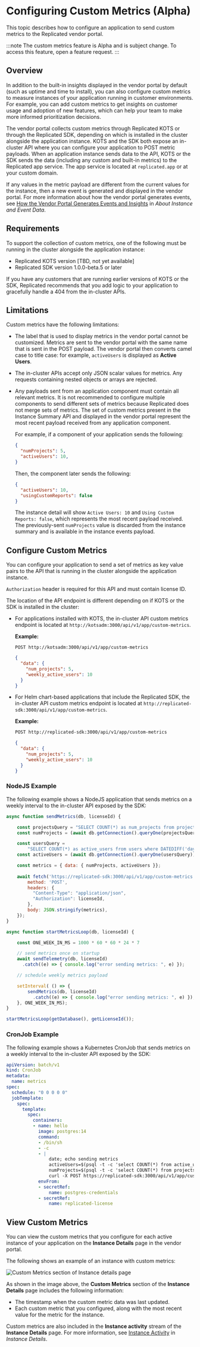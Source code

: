 # Configuring Custom Metrics (Alpha)

This topic describes how to configure an application to send custom metrics to the Replicated vendor portal.

:::note
The custom metrics feature is Alpha and is subject change. To access this feature, open a feature request.
:::

## Overview

In addition to the built-in insights displayed in the vendor portal by default (such as uptime and time to install), you can also configure custom metrics to measure instances of your application running in customer environments. For example, you can add custom metrics to get insights on customer usage and adoption of new features, which can help your team to make more informed prioritization decisions.

The vendor portal collects custom metrics through Replicated KOTS or through the Replicated SDK, depending on which is installed in the cluster alongside the application instance. KOTS and the SDK both expose an in-cluster API where you can configure your application to POST metric payloads. When an application instance sends data to the API, KOTS or the SDK sends the data (including any custom and built-in metrics) to the Replicated app service. The app service is located at `replicated.app` or at your custom domain.

If any values in the metric payload are different from the current values for the instance, then a new event is generated and displayed in the vendor portal. For more information about how the vendor portal generates events, see [How the Vendor Portal Generates Events and Insights](/vendor/instance-insights-event-data#how-the-vendor-portal-generates-events-and-insights) in _About Instance and Event Data_.

## Requirements

To support the collection of custom metrics, one of the following must be running in the cluster alongside the application instance:
* Replicated KOTS version [TBD, not yet available]
* Replicated SDK version 1.0.0-beta.5 or later

If you have any customers that are running earlier versions of KOTS or the SDK, Replicated recommends that you add logic to your application to gracefully handle a 404 from the in-cluster APIs.

## Limitations

Custom metrics have the following limitations:

* The label that is used to display metrics in the vendor portal cannot be customized. Metrics are sent to the vendor portal with the same name that is sent in the POST payload. The vendor portal then converts camel case to title case: for example, `activeUsers` is displayed as **Active Users**.

* The in-cluster APIs accept only JSON scalar values for metrics. Any requests containing nested objects or arrays are rejected.

* Any payloads sent from an application component must contain all relevant metrics. It is not recommended to configure multiple components to send different sets of metrics because Replicated does not merge sets of metrics. The set of custom metrics present in the Instance Summary API and displayed in the vendor portal represent the most recent payload received from any application component.

  For example, if a component of your application sends the following:

  ```json
  {
    "numProjects": 5,
    "activeUsers": 10,
  }
  ```

  Then, the component later sends the following:

  ```json
  {
    "activeUsers": 10,
    "usingCustomReports": false
  }
  ```

  The instance detail will show `Active Users: 10` and `Using Custom Reports: false`, which represents the most recent payload received. The previously-sent `numProjects` value is discarded from the instance summary and is available in the instance events payload.

## Configure Custom Metrics

You can configure your application to send a set of metrics as key value pairs to the API that is running in the cluster alongside the application instance.

`Authorization` header is required for this API and must contain license ID.

The location of the API endpoint is different depending on if KOTS or the SDK is installed in the cluster:
* For applications installed with KOTS, the in-cluster API custom metrics endpoint is located at `http://kotsadm:3000/api/v1/app/custom-metrics`. 

  **Example:**

  ```
  POST http://kotsadm:3000/api/v1/app/custom-metrics
  ```

  ```json
  {
    "data": {
      "num_projects": 5,
      "weekly_active_users": 10
    }
  }
  ```

* For Helm chart-based applications that include the Replicated SDK, the in-cluster API custom metrics endpoint is located at `http://replicated-sdk:3000/api/v1/app/custom-metrics`.

  **Example:**

  ```bash
  POST http://replicated-sdk:3000/api/v1/app/custom-metrics
  ```

  ```json
  {
    "data": {
      "num_projects": 5,
      "weekly_active_users": 10
    }
  }
  ```

### NodeJS Example

The following example shows a NodeJS application that sends metrics on a weekly interval to the in-cluster API exposed by the SDK:

```javascript
async function sendMetrics(db, licenseId) {

    const projectsQuery = "SELECT COUNT(*) as num_projects from projects";
    const numProjects = (await db.getConnection().queryOne(projectsQuery)).num_projects;

    const usersQuery = 
        "SELECT COUNT(*) as active_users from users where DATEDIFF('day', last_active, CURRENT_TIMESTAMP) < 7";
    const activeUsers = (await db.getConnection().queryOne(usersQuery)).active_users;

    const metrics = { data: { numProjects, activeUsers }};
    
    await fetch('https://replicated-sdk:3000/api/v1/app/custom-metrics', {
        method: 'POST',
        headers: {
          "Content-Type": "application/json",
          "Authorization": licenseId,
        },
        body: JSON.stringify(metrics),
    });
}

async function startMetricsLoop(db, licenseId) {

    const ONE_WEEK_IN_MS = 1000 * 60 * 60 * 24 * 7

    // send metrics once on startup
    await sendTelemetry(db, licenseId)
      .catch((e) => { console.log("error sending metrics: ", e) });        

    // schedule weekly metrics payload

    setInterval( () => {
        sendMetrics(db, licenseId)
          .catch((e) => { console.log("error sending metrics: ", e) });        
    }, ONE_WEEK_IN_MS);
}

startMetricsLoop(getDatabase(), getLicenseId());
```

### CronJob Example

The following example shows a Kubernetes CronJob that sends metrics on a weekly interval to the in-cluster API exposed by the SDK:

```yaml
apiVersion: batch/v1
kind: CronJob
metadata:
  name: metrics
spec:
  schedule: "0 0 0 0 0"
  jobTemplate:
    spec:
      template:
        spec:
          containers:
          - name: hello
            image: postgres:14
            command:
            - /bin/sh
            - -c
            - |
                date; echo sending metrics
                activeUsers=$(psql -t -c 'select COUNT(*) from active_users')
                numProjects=$(psql -t -c 'select COUNT(*) from projects')                
                curl -X POST https://replicated-sdk:3000/api/v1/app/custom-metrics -H 'Authorization: ${licenseId}' --data-binary "{\"activeUsers\":${activeUsers}, \"numProjects\":${numProjects}}"
            envFrom:
            - secretRef:
                name: postgres-credentials
            - secretRef:
                name: replicated-license
```

## View Custom Metrics

You can view the custom metrics that you configure for each active instance of your application on the **Instance Details** page in the vendor portal.

The following shows an example of an instance with custom metrics:

![Custom Metrics section of Instance details page](/images/instance-custom-metrics.png)

As shown in the image above, the **Custom Metrics** section of the **Instance Details** page includes the following information:
* The timestamp when the custom metric data was last updated.
* Each custom metric that you configured, along with the most recent value for the metric for the instance.

Custom metrics are also included in the **Instance activity** stream of the **Instance Details** page. For more information, see [Instance Activity](/vendor/instance-insights-details#instance-activity) in _Instance Details_.